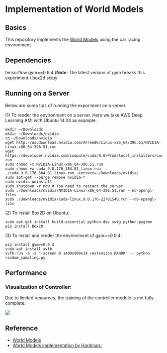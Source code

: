 # Implementation of World Models
## Basics
This repository implements the [World Models](https://arxiv.org/abs/1803.10122) using the car racing environment.
## Dependencies
tensorflow
gym==0.9.4 (**Note**: The latest version of gym breaks this experiment.)
box2d
scipy
## Running on a Server
Below are some tips of running the experiment on a server.

(1) To render the environment on a server. Here we take AWS Deep Learning AMI with Ubuntu 14.04 as example.
  ```
  mkdir ~/Downloads
  mkdir ~/Downloads/nvidia
  cd ~/Downloads/nvidia
  wget http://us.download.nvidia.com/XFree86/Linux-x86_64/396.51/NVIDIA-Linux-x86_64-396.51.run
  wget https://developer.nvidia.com/compute/cuda/9.0/Prod/local_installers/cuda_9.0.176_384.81_linux-run
  sudo chmod +x NVIDIA-Linux-x86_64-396.51.run
  sudo chmod +x cuda_9.0.176_384.81_linux-run
  ./cuda_9.0.176_384.81_linux-run -extract=~/Downloads/nvidia/
  sudo apt-get --purge remove nvidia-*
  sudo nvidia-uninstall
  sudo shutdown -r now # You need to restart the server
  sudo ./Downloads/nvidia/NVIDIA-Linux-x86_64-396.51.run --no-opengl-files
  sudo ./Downloads/nvidia/cuda-linux.9.0.176-22781540.run --no-opengl-libs
  ```

(2) To install Box2D on Ubuntu:
  ```
  sudo apt-get install build-essential python-dev swig python-pygame
  pip install Box2D
  ```

(3) To install and render the environment of gym==0.9.4:
  ```
  pip install gym==0.9.4
  sudo apt install xvfb
  xvfb-run -a -s "-screen 0 1400x900x24 +extension RANDR" -- python random_sampling.py
  ```

## Performance
### Visualization of Controller:
Due to limited resources, the training of the controller module is not fully complete.
<p float="center">
  <img src="/paper%20reproduction/World%20Models/Figures/Controller%20Visualization/0000.gif" />
</p>

## Reference
- [World Models](https://arxiv.org/abs/1803.10122)
- [World Models implementation by Hardmaru](https://github.com/hardmaru/WorldModelsExperiments)

